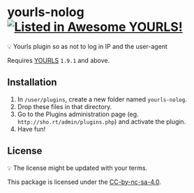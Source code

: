 # yourls-nolog [![Listed in Awesome YOURLS!](https://img.shields.io/badge/Awesome-YOURLS-C5A3BE)](https://github.com/YOURLS/awesome-yourls/)

<!-- Once you have committed code, get your plugin listed in Awesome YOURLS ! See https://github.com/YOURLS/awesome-yourls -->

:bulb: Yourls plugin so as not to log in IP and the user-agent

Requires [YOURLS](https://yourls.org) `1.9.1` and above.

## Installation

1. In `/user/plugins`, create a new folder named `yourls-nolog`.
2. Drop these files in that directory.
3. Go to the Plugins administration page (eg. `http://sho.rt/admin/plugins.php`) and activate the plugin.
4. Have fun!

## License

:bulb: The license might be updated with your terms.

This package is licensed under the [CC-by-nc-sa-4.0](LICENSE).
